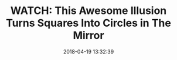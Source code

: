 ---
date: 2018-04-19 13:32:39
link:
  source: pocket
  source_url: https://getpocket.com
  text: 'WATCH: This Awesome Illusion Turns Squares Into Circles in The Mirror'
  url: https://www.sciencealert.com/watch-this-awesome-illusion-turns-rectangles-into-circles-in-the-mirror
slug: watch-this-awesome-illusion-turns-squares-into-circles-in-the-mirror
source: pocket
title: 'WATCH: This Awesome Illusion Turns Squares Into Circles in The Mirror'
syndicated:
- type: twitter
  url: https://twitter.com/roytang/statuses/986974029784453120/
---